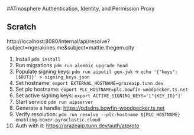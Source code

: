 #ATmosphere Authentication, Identity, and Permission Proxy

## Scratch
http://localhost:8080/internal/api/resolve?subject=ngerakines.me&subject=mattie.thegem.city

1. Install `pdm install`
2. Run migrations `pdm run alembic upgrade head`
3. Populate signing keys: `pdm run aiputil gen-jwk` -> `echo '{"keys":[$OUT]}' > signing_keys.json`
4. Set hostname: `export EXTERNAL_HOSTNAME=grazeaip.tunn.dev`
5. Set plc hostname: `export PLC_HOSTNAME=plc.bowfin-woodpecker.ts.net`
6. Set active signing keys: `export ACTIVE_SIGNING_KEYS='["{KEY_ID}"]'`
7. Start service `pdm run aipserver`
8. Generate a handle: https://pdsdns.bowfin-woodpecker.ts.net
9. Verify resolution: `pdm run resolve --plc-hostname ${PLC_HOSTNAME} enabling-boxer.pyroclastic.cloud`
10. Auth with it: https://grazeaip.tunn.dev/auth/atproto
